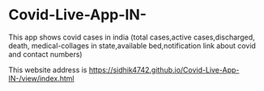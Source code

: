 # Covid-Live-App-IN-
This app shows covid cases in india (total cases,active cases,discharged, death, medical-collages in state,available bed,notification link about covid and contact numbers)

This website address is https://sidhik4742.github.io/Covid-Live-App-IN-/view/index.html
